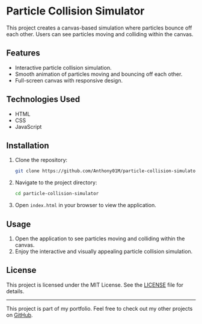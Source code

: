 # Particle Collision Simulator

This project creates a canvas-based simulation where particles bounce off each other. Users can see particles moving and colliding within the canvas.

## Features

- Interactive particle collision simulation.
- Smooth animation of particles moving and bouncing off each other.
- Full-screen canvas with responsive design.

## Technologies Used

- HTML
- CSS
- JavaScript

## Installation

1. Clone the repository:
    ```sh
    git clone https://github.com/Anthony01M/particle-collision-simulator.git
    ```
2. Navigate to the project directory:
    ```sh
    cd particle-collision-simulator
    ```
3. Open `index.html` in your browser to view the application.

## Usage

1. Open the application to see particles moving and colliding within the canvas.
2. Enjoy the interactive and visually appealing particle collision simulation.

## License

This project is licensed under the MIT License. See the [LICENSE](LICENSE) file for details.

---

This project is part of my portfolio. Feel free to check out my other projects on [GitHub](https://github.com/Anthony01M).